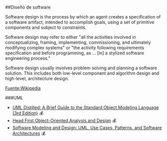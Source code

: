 ##Diseño de software

Software design is the process by which an agent creates a specification of a software artifact, 
intended to accomplish goals, using a set of primitive components and subject to constraints.

Software design may refer to either "all the activities involved in conceptualizing, framing, implementing, 
commissioning, and ultimately modifying complex systems" or "the activity following requirements specification 
and before programming, as ... [in] a stylized software engineering process."

Software design usually involves problem solving and planning a software solution. This includes both low-level 
component and algorithm design and high-level, architecture design.

[Fuente:Wikipedia](http://en.wikipedia.org/wiki/Software_design)

###UML
* [UML Distilled: A Brief Guide to the Standard Object Modeling Language (3rd Edition)](http://www.amazon.com/UML-Distilled-Standard-Modeling-Language/dp/0321193687/ref=zg_bs_4020_1) :moneybag:
* [Head First Object-Oriented Analysis and Design](http://www.amazon.com/Head-First-Object-Oriented-Analysis-Design/dp/0596008678/ref=zg_bs_4020_2) :moneybag:
* [Software Modeling and Design: UML, Use Cases, Patterns, and Software Architectures](http://www.amazon.com/Software-Modeling-Design-Patterns-Architectures/dp/0521764149/ref=zg_bs_4020_8) :moneybag:
